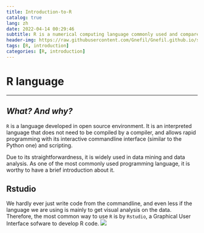 ```yaml
---
title: Introduction-to-R
catalog: true
lang: zh
date: 2022-04-14 00:29:46
subtitle: R is a numerical computing language commonly used and compared to Matlab, Python, etc. Most importantly, it is the language that I use for statistical analysis in a survey course. Hence, this little introduction about R language.
header-img: https://raw.githubusercontent.com/Gnefil/Gnefil.github.io/src/img/post_images/intro_r.jpg
tags: [R, introduction]
categories: [R, introduction]
---
```

# R language
---
## *What? And why?*
`R` is a language developed in open source environment. It is an interpreted language that does not need to be compiled by a compiler, and allows rapid programming with its interactive commandline interface (similar to the Python one) and scripting.

Due to its straightforwardness, it is widely used in data mining and data analysis. As one of the most commonly used programming language, it is worthy to have a brief introduction about it.

## Rstudio
We hardly ever just write code from the commandline, and even less if the language we are using is mainly to get visual analysis on the data. Therefore, the most common way to use `R` is by `Rstudio`, a Graphical User Interface sofware to develop R code.
![](https://raw.githubusercontent.com/Gnefil/Gnefil.github.io/src/img/post_images/r_logo.png)
